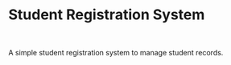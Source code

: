 <h1>Student Registration System</h1>
<br>
<p>A simple student registration system to manage student records.</p>

